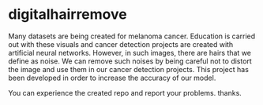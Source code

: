 # digitalhairremove

Many datasets are being created for melanoma cancer. Education is carried out with these visuals and cancer detection projects are created with artificial neural networks. However, in such images, there are hairs that we define as noise. We can remove such noises by being careful not to distort the image and use them in our cancer detection projects. This project has been developed in order to increase the accuracy of our model.

 You can experience the created repo and report your problems. thanks.

